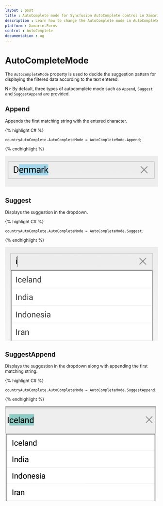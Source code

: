 ```yaml
---
layout : post
title : AutoComplete mode for Syncfusion AutoComplete control in Xamarin.Forms
description : Learn how to change the AutoComplete mode in AutoComplete
platform : Xamarin.Forms
control : AutoComplete
documentation : ug
---
```


# AutoCompleteMode

The `AutocompleteMode` property is used to decide the suggestion pattern for displaying the filtered data according to the text entered. 

N> By default, three types of autocomplete mode such as `Append`, `Suggest` and `SuggestAppend` are provided.

## Append
Appends the first matching string with the entered character.
	
{% highlight C# %}
	
	countryAutoComplete.AutoCompleteMode = AutoCompleteMode.Append;
	 
{% endhighlight %}

![](images/autocompletemode.png)

## Suggest 
Displays the suggestion in the dropdown.

{% highlight C# %}
	
	countryAutoComplete.AutoCompleteMode = AutoCompleteMode.Suggest;
	 
{% endhighlight %}

![](images/autocompletesource.png)

## SuggestAppend
Displays the suggestion in the dropdown along with appending the first matching string.
	
{% highlight C# %}
	
	countryAutoComplete.AutoCompleteMode = AutoCompleteMode.SuggestAppend;
	 
{% endhighlight %}

![](images/suggestappend.png)
 

